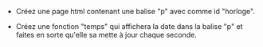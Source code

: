 * Créez une page html contenant une balise "p" avec comme id "horloge".

* Créez une fonction "temps" qui affichera la date dans la balise "p"
et faites en sorte qu'elle sa mette à jour chaque seconde.
